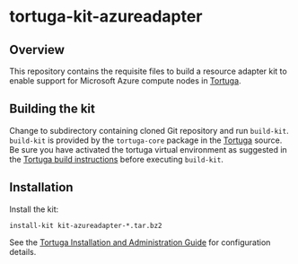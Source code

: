 # tortuga-kit-azureadapter

## Overview

This repository contains the requisite files to build a resource adapter kit
to enable support for Microsoft Azure compute nodes in [Tortuga][].

## Building the kit

Change to subdirectory containing cloned Git repository and run `build-kit`.
`build-kit` is provided by the `tortuga-core` package in the [Tortuga][] source.
Be sure you have activated the tortuga virtual environment as suggested in the [Tortuga build instructions](https://github.com/UnivaCorporation/tortuga#build-instructions) before executing `build-kit`.

## Installation

Install the kit:

```shell
install-kit kit-azureadapter-*.tar.bz2
```

See the [Tortuga Installation and Administration Guide](https://github.com/UnivaCorporation/tortuga/blob/master/doc/tortuga-7-admin-guide.md) for configuration
details.

[Tortuga]: https://github.com/UnivaCorporation/tortuga "Tortuga"
